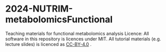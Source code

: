 # 2024-NUTRIM-metabolomicsFunctional
Teaching materials for functional metabolomics analysis
Licence: All software in this repository is licences under MIT. All tutorial materials (e.g. lecture slides) is licenced as [CC-BY-4.0](https://creativecommons.org/licenses/by/4.0/deed.en) .
